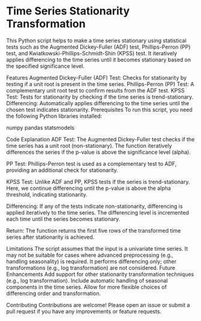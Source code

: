 # Time Series Stationarity Transformation

This Python script helps to make a time series stationary using statistical tests such as the Augmented Dickey-Fuller (ADF) test, Phillips-Perron (PP) test, and Kwiatkowski-Phillips-Schmidt-Shin (KPSS) test. It iteratively applies differencing to the time series until it becomes stationary based on the specified significance level.

Features
Augmented Dickey-Fuller (ADF) Test: Checks for stationarity by testing if a unit root is present in the time series.
Phillips-Perron (PP) Test: A complementary unit root test to confirm results from the ADF test.
KPSS Test: Tests for stationarity by checking if the time series is trend-stationary.
Differencing: Automatically applies differencing to the time series until the chosen test indicates stationarity.
Prerequisites
To run this script, you need the following Python libraries installed:

numpy
pandas
statsmodels

Code Explanation
ADF Test: The Augmented Dickey-Fuller test checks if the time series has a unit root (non-stationary). The function iteratively differences the series if the p-value is above the significance level (alpha).

PP Test: Phillips-Perron test is used as a complementary test to ADF, providing an additional check for stationarity.

KPSS Test: Unlike ADF and PP, KPSS tests if the series is trend-stationary. Here, we continue differencing until the p-value is above the alpha threshold, indicating stationarity.

Differencing: If any of the tests indicate non-stationarity, differencing is applied iteratively to the time series. The differencing level is incremented each time until the series becomes stationary.

Return: The function returns the first five rows of the transformed time series after stationarity is achieved.

Limitations
The script assumes that the input is a univariate time series.
It may not be suitable for cases where advanced preprocessing (e.g., handling seasonality) is required.
It performs differencing only; other transformations (e.g., log transformation) are not considered.
Future Enhancements
Add support for other stationarity transformation techniques (e.g., log transformation).
Include automatic handling of seasonal components in the time series.
Allow for more flexible choices of differencing order and transformation.

Contributing
Contributions are welcome! Please open an issue or submit a pull request if you have any improvements or feature requests.
